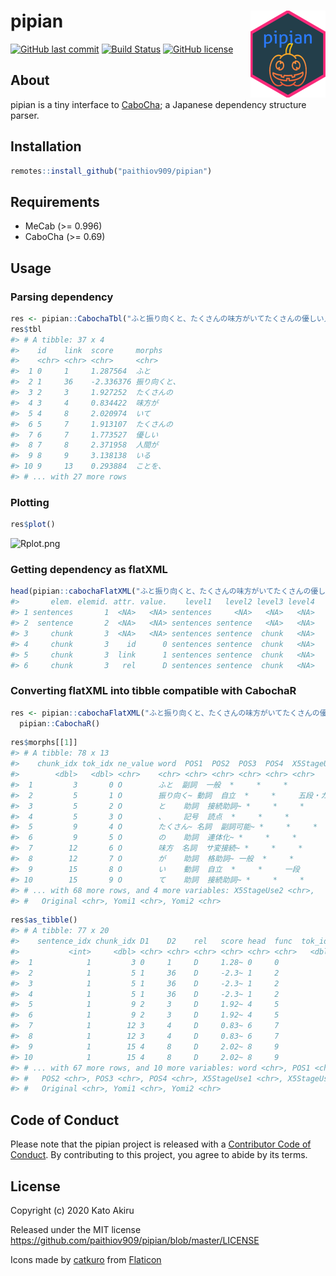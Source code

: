 
<!-- README.md is generated from README.Rmd. Please edit that file -->

# pipian <a href='https://paithiov909.github.io/pipian'><img src='man/figures/logo.png' align="right" height="139" /></a>

<!-- badges: start -->

[![GitHub last
commit](https://img.shields.io/github/last-commit/paithiov909/pipian)](#)
[![Build
Status](https://travis-ci.org/paithiov909/pipian.svg?branch=master)](https://travis-ci.org/paithiov909/pipian)
[![GitHub
license](https://img.shields.io/github/license/paithiov909/pipian.svg)](https://github.com/paithiov909/pipian/blob/master/LICENSE)

<!-- badges: end -->

## About

pipian is a tiny interface to
[CaboCha](https://taku910.github.io/cabocha/); a Japanese dependency
structure parser.

## Installation

``` r
remotes::install_github("paithiov909/pipian")
```

## Requirements

  - MeCab (\>= 0.996)
  - CaboCha (\>= 0.69)

## Usage

### Parsing dependency

``` r
res <- pipian::CabochaTbl("ふと振り向くと、たくさんの味方がいてたくさんの優しい人間がいることを、わざわざ自分の誕生日が来ないと気付けない自分を奮い立たせながらも、毎日こんな、湖のようななんの引っ掛かりもない、落ちつき倒し、音一つも感じさせない人間でいれる方に憧れを持てたとある25歳の眩しき朝のことでした")
res$tbl
#> # A tibble: 37 x 4
#>    id    link  score     morphs      
#>    <chr> <chr> <chr>     <chr>       
#>  1 0     1     1.287564  ふと        
#>  2 1     36    -2.336376 振り向くと、
#>  3 2     3     1.927252  たくさんの  
#>  4 3     4     0.834422  味方が      
#>  5 4     8     2.020974  いて        
#>  6 5     7     1.913107  たくさんの  
#>  7 6     7     1.773527  優しい      
#>  8 7     8     2.371958  人間が      
#>  9 8     9     3.138138  いる        
#> 10 9     13    0.293884  ことを、    
#> # ... with 27 more rows
```

### Plotting

``` r
res$plot()
```

![Rplot.png](https://qiita-image-store.s3.amazonaws.com/0/228173/60b9dc99-954e-82a0-b428-9dba6ffd0520.png)

### Getting dependency as flatXML

``` r
head(pipian::cabochaFlatXML("ふと振り向くと、たくさんの味方がいてたくさんの優しい人間がいることを、わざわざ自分の誕生日が来ないと気付けない自分を奮い立たせながらも、毎日こんな、湖のようななんの引っ掛かりもない、落ちつき倒し、音一つも感じさせない人間でいれる方に憧れを持てたとある25歳の眩しき朝のことでした"))
#>       elem. elemid. attr. value.    level1   level2 level3 level4
#> 1 sentences       1  <NA>   <NA> sentences     <NA>   <NA>   <NA>
#> 2  sentence       2  <NA>   <NA> sentences sentence   <NA>   <NA>
#> 3     chunk       3  <NA>   <NA> sentences sentence  chunk   <NA>
#> 4     chunk       3    id      0 sentences sentence  chunk   <NA>
#> 5     chunk       3  link      1 sentences sentence  chunk   <NA>
#> 6     chunk       3   rel      D sentences sentence  chunk   <NA>
```

### Converting flatXML into tibble compatible with CabochaR

``` r
res <- pipian::cabochaFlatXML("ふと振り向くと、たくさんの味方がいてたくさんの優しい人間がいることを、わざわざ自分の誕生日が来ないと気付けない自分を奮い立たせながらも、毎日こんな、湖のようななんの引っ掛かりもない、落ちつき倒し、音一つも感じさせない人間でいれる方に憧れを持てたとある25歳の眩しき朝のことでした") %>%
  pipian::CabochaR()
```

``` r
res$morphs[[1]]
#> # A tibble: 78 x 13
#>    chunk_idx tok_idx ne_value word  POS1  POS2  POS3  POS4  X5StageUse1
#>        <dbl>   <dbl> <chr>    <chr> <chr> <chr> <chr> <chr> <chr>      
#>  1         3       0 O        ふと  副詞  一般  *     *     *          
#>  2         5       1 O        振り向く~ 動詞  自立  *     *     五段・カ行イ音便~
#>  3         5       2 O        と    助詞  接続助詞~ *     *     *          
#>  4         5       3 O        、    記号  読点  *     *     *          
#>  5         9       4 O        たくさん~ 名詞  副詞可能~ *     *     *          
#>  6         9       5 O        の    助詞  連体化~ *     *     *          
#>  7        12       6 O        味方  名詞  サ変接続~ *     *     *          
#>  8        12       7 O        が    助詞  格助詞~ 一般  *     *          
#>  9        15       8 O        い    動詞  自立  *     *     一段       
#> 10        15       9 O        て    助詞  接続助詞~ *     *     *          
#> # ... with 68 more rows, and 4 more variables: X5StageUse2 <chr>,
#> #   Original <chr>, Yomi1 <chr>, Yomi2 <chr>
```

``` r
res$as_tibble()
#> # A tibble: 77 x 20
#>    sentence_idx chunk_idx D1    D2    rel   score head  func  tok_idx ne_value
#>           <int>     <dbl> <chr> <chr> <chr> <chr> <chr> <chr>   <dbl> <chr>   
#>  1            1         3 0     1     D     1.28~ 0     0           0 O       
#>  2            1         5 1     36    D     -2.3~ 1     2           1 O       
#>  3            1         5 1     36    D     -2.3~ 1     2           2 O       
#>  4            1         5 1     36    D     -2.3~ 1     2           3 O       
#>  5            1         9 2     3     D     1.92~ 4     5           4 O       
#>  6            1         9 2     3     D     1.92~ 4     5           5 O       
#>  7            1        12 3     4     D     0.83~ 6     7           6 O       
#>  8            1        12 3     4     D     0.83~ 6     7           7 O       
#>  9            1        15 4     8     D     2.02~ 8     9           8 O       
#> 10            1        15 4     8     D     2.02~ 8     9           9 O       
#> # ... with 67 more rows, and 10 more variables: word <chr>, POS1 <chr>,
#> #   POS2 <chr>, POS3 <chr>, POS4 <chr>, X5StageUse1 <chr>, X5StageUse2 <chr>,
#> #   Original <chr>, Yomi1 <chr>, Yomi2 <chr>
```

## Code of Conduct

Please note that the pipian project is released with a [Contributor Code
of Conduct](https://paithiov909.github.io/pipian/CODE_OF_CONDUCT.html).
By contributing to this project, you agree to abide by its terms.

## License

Copyright (c) 2020 Kato Akiru

Released under the MIT license
<https://github.com/paithiov909/pipian/blob/master/LICENSE>

Icons made by [catkuro](https://www.flaticon.com/authors/catkuro) from
[Flaticon](https://www.flaticon.com/)
